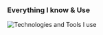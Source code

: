 ### Everything I know & Use
<div>
    <img src="https://skillicons.dev/icons?i=bash,html,css,js,discord,git,github,linux,mongodb,nodejs,py,ts,vscode,c,cpp,cs,cmake,dotnet,firebase,java,lua,nodejs,php,ps,powershell,react,replit,rust,sqlite,unity,visualstudio,vscode,ai&perline=11" alt="Technologies and Tools I use" />
</div>



